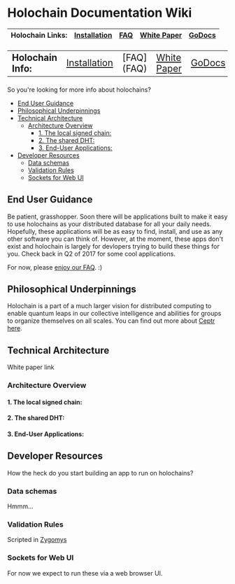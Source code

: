 # Holochain Documentation Wiki


| Holochain Links: | [Installation](./#installation) | [FAQ](FAQ) | [White Paper](http://ceptr.org/projects/holochain) | [GoDocs](https://godoc.org/github.com/metacurrency/holochain) |
|------------------|--------------|-----|-------------|--------|


<table style="font-size:150%;"><tr>
<td><b>Holochain Info:</b>
<td><a href="https://github.com/metacurrency/holochain#installation">Installation</a></td>
<td>[FAQ](FAQ)</td>
<td><a href="http://holochain.org/whitepaper">White Paper</a></td>
<td><a href="https://godoc.org/github.com/metacurrency/holochain">GoDocs</a></td></tr></table>

So you're looking for more info about holochains?

<!-- TOC START min:2 max:4 link:true update:true -->
  - [End User Guidance](#end-user-guidance)
  - [Philosophical Underpinnings](#philosophical-underpinnings)
  - [Technical Architecture](#technical-architecture)
    - [Architecture Overview](#architecture-overview)
      - [1. The local signed chain:](#1-the-local-signed-chain)
      - [2. The shared DHT:](#2-the-shared-dht)
      - [3. End-User Applications:](#3-end-user-applications)
  - [Developer Resources](#developer-resources)
    - [Data schemas](#data-schemas)
    - [Validation Rules](#validation-rules)
    - [Sockets for Web UI](#sockets-for-web-ui)

<!-- TOC END -->



## End User Guidance
Be patient, grasshopper. Soon there will be applications built to make it easy to use holochains as your distributed database for all your daily needs. Hopefully, these applications will be as easy to find, install, and use as any other software you can think of. However, at the moment, these apps don't exist and holochain is largely for devlopers trying to build these things for you. Check back in Q2 of 2017 for some cool applications.

For now, please [enjoy our FAQ](https://github.com/metacurrency/holochain/blob/master/docs/FAQ.md). :)

## Philosophical Underpinnings
Holochain is a part of a much larger vision for distributed computing to enable quantum leaps in our collective intelligence and abilities for groups to organize themselves on all scales. You can find out more about [Ceptr here](http://ceptr.org).

## Technical Architecture
White paper link
### Architecture Overview
#### 1. The local signed chain:
#### 2. The shared DHT:
#### 3. End-User Applications:

## Developer Resources
How the heck do you start building an app to run on holochains?

### Data schemas
Hmmm...

### Validation Rules
Scripted in [Zygomys](https://github.com/glycerine/zygomys)

### Sockets for Web UI
For now we expect to run these via a web browser UI.
